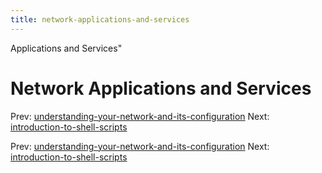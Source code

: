 ```yaml
---
title: network-applications-and-services
---
```


Applications and Services"

# Network Applications and Services

Prev:
[understanding-your-network-and-its-configuration](understanding-your-network-and-its-configuration.md)
Next:
[introduction-to-shell-scripts](introduction-to-shell-scripts.md)

Prev:
[understanding-your-network-and-its-configuration](understanding-your-network-and-its-configuration.md)
Next:
[introduction-to-shell-scripts](introduction-to-shell-scripts.md)
